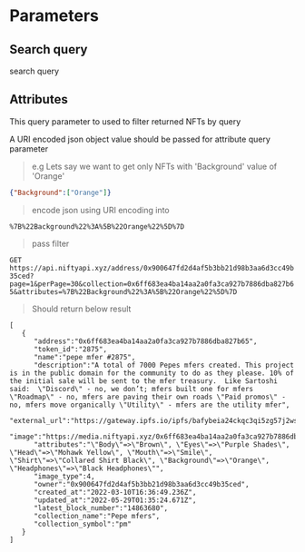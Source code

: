# Parameters

## Search query

search query

## Attributes

This query parameter to used to filter returned NFTs by query

A URI encoded json object value should be passed for attribute query parameter

> e.g Lets say we want to get only NFTs with 'Background' value of 'Orange'

```json
{"Background":["Orange"]}
```

> encode json using URI encoding into

`%7B%22Background%22%3A%5B%22Orange%22%5D%7D`

> pass filter

`GET https://api.niftyapi.xyz/address/0x900647fd2d4af5b3bb21d98b3aa6d3cc49b35ced?page=1&perPage=30&collection=0x6ff683ea4ba14aa2a0fa3ca927b7886dba827b65&attributes=%7B%22Background%22%3A%5B%22Orange%22%5D%7D`

> Should return below result

```
[
   {
      "address":"0x6ff683ea4ba14aa2a0fa3ca927b7886dba827b65",
      "token_id":"2875",
      "name":"pepe mfer #2875",
      "description":"A total of 7000 Pepes mfers created. This project is in the public domain for the community to do as they please. 10% of the initial sale will be sent to the mfer treasury.  Like Sartoshi said:  \"Discord\" - no, we don’t; mfers built one for mfers \"Roadmap\" - no, mfers are paving their own roads \"Paid promos\" - no, mfers move organically \"Utility\" - mfers are the utility mfer",
      "external_url":"https://gateway.ipfs.io/ipfs/bafybeia24ckqc3qi5zg57j2wsclgqbfkmziixy5grlgctjljmhpco7ejde/2875.json",
      "image":"https://media.niftyapi.xyz/0x6ff683ea4ba14aa2a0fa3ca927b7886dba827b65/2875",
      "attributes":"\"Body\"=>\"Brown\", \"Eyes\"=>\"Purple Shades\", \"Head\"=>\"Mohawk Yellow\", \"Mouth\"=>\"Smile\", \"Shirt\"=>\"Collared Shirt Black\", \"Background\"=>\"Orange\", \"Headphones\"=>\"Black Headphones\"",
      "image_type":4,
      "owner":"0x900647fd2d4af5b3bb21d98b3aa6d3cc49b35ced",
      "created_at":"2022-03-10T16:36:49.236Z",
      "updated_at":"2022-05-29T01:35:24.671Z",
      "latest_block_number":"14863680",
      "collection_name":"Pepe mfers",
      "collection_symbol":"pm"
   }
]
```
